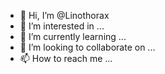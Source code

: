 - 👋 Hi, I’m @Linothorax
- 👀 I’m interested in ...
- 🌱 I’m currently learning ...
- 💞️ I’m looking to collaborate on ...
- 📫 How to reach me ...

<!---
Linothorax/Linothorax is a ✨ special ✨ repository because its `README.md` (this file) appears on your GitHub profile.
You can click the Preview link to take a look at your changes.
--->
